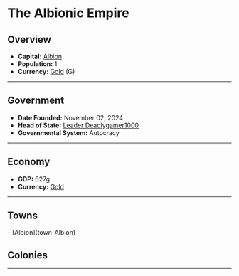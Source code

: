 <!--UNDEDITED FILE, remove this entire line if this file has been edited!-->
# <!--NAME-->The Albionic Empire<!--NAME-->

## Overview

- **Capital:** <!--CAPITAL_LINK-->[Albion](Albion_town)<!--CAPITAL_LINK-->
- **Population:** <!--POPULATION-->1<!--POPULATION-->
- **Currency:** <!--CURRENCY_LINK-->[Gold](Gold_currency)<!--CURRENCY_LINK--> (<!--CURRENCY_ABV-->G<!--CURRENCY_ABV-->)

---

## Government

- **Date Founded:** <!--FOUNDED-->November 02, 2024<!--FOUNDED-->
- **Head of State:** <!--LEADER_TITLE_LINK-->[Leader Deadlygamer1000](Deadlygamer1000_user)<!--LEADER_TITLE_LINK-->
- **Governmental System:** <!--GOVERNMENT-->Autocracy<!--GOVERNMENT-->

---

## Economy

- **GDP:** <!--GDP-->627g<!--GDP-->
- **Currency:** <!--CURRENCY_LINK-->[Gold](Gold_currency)<!--CURRENCY_LINK-->

---

## Towns

<!--TOWNS-->- [Albion](town_Albion)<!--TOWNS-->

## Colonies

<!--COLONIES--><!--COLONIES-->

---